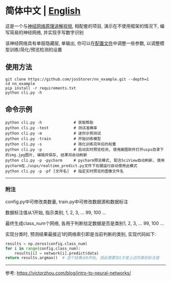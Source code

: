 # **简体中文 | [English](./README.md)**

这是一个与[神经网络原理讲解视频](https://www.bilibili.com/video/BV1fd4y1y7xS/), 相配套的项目, 演示在不使用框架的情况下, 编写简易的神经网络, 并实现手写数字识别

该神经网络具有单层隐藏层, 单输出, 你可以在[配置文件](./usps/config.py)中调整一些参数, 以调整模型训练/简化/预览检测的设置

## 使用方法

```shell
git clone https://github.com/josStorer/nn_example.git --depth=1
cd nn_example
pip install -r requirements.txt
python cli.py -h
```

## 命令示例

```shell
python cli.py -h              # 获取帮助
python cli.py -test           # 测试准确率
python cli.py -m              # 迷你示例测试
python cli.py -train          # 开始训练模型
python cli.py -s              # 简化训练完毕后的权重
python cli.py -p              # 启动实时预览检测, 使用画图软件打开usps目录下的img.jpg图片, 编辑并保存, 结果将自动刷新
python cli.py -p -pycharm     # pycharm预览模式, 配合SciView自动刷新, 使用pycharm在./usps/realtime_predict.py文件下右键运行自动使用此模式
python cli.py -p -pf [文件名]  # 指定实时预览的图像文件名
```

***

### 附注

config.py中可修改类数量, train.py中可修改数据源和数据标注

数据标注值从1开始, 指示类别, 1, 2, 3, ... 99, 100 ...

最终生成class_num个网络, 各用于判断给定数据是否是类别1, 2, 3, ... 99, 100 ...

实现分类时, 预测结果最接近1的网络索引即是当前判断的类别, 实现代码如下:

```python
results = np.zeros(config.class_num)
for i in range(config.class_num):
    results[i] = network[i].predict(data)
return results.argmax()  # 这个结果从0开始, 因此需要加1才是上述的类别标注值
```

***
参考: https://victorzhou.com/blog/intro-to-neural-networks/